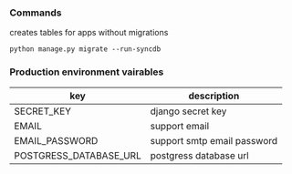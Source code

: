 ### Commands
creates tables for apps without migrations
```
python manage.py migrate --run-syncdb 
```

### Production environment vairables
| key | description |
|-----------------|------------------------------|
| SECRET_KEY | django secret key|
| EMAIL | support email |
| EMAIL_PASSWORD | support smtp email password |
| POSTGRESS_DATABASE_URL| postgress database url |